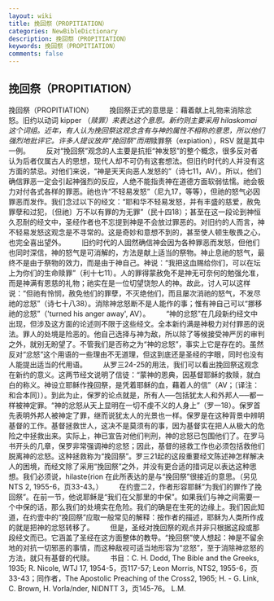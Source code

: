 ```yaml
---
layout: wiki
title: 挽回祭（PROPITIATION）
categories: NewBibleDictionary
description: 挽回祭（PROPITIATION）
keywords: 挽回祭（PROPITIATION）
comments: false
---
```


## 挽回祭（PROPITIATION）



挽回祭（PROPITIATION）
　　挽回祭正式的意思是：藉着献上礼物来消除忿怒。旧约以动词 kipper （*赎罪）来表达这个意思。新约则主要采用 hilaskomai 这个词组。近年，有人认为挽回祭这观念含有与神的属性不相称的意思，所以他们强烈地批评它。许多人提议放弃“挽回祭”而用*赎罪祭（expiation），RSV 就是其中一例。
　　反对“挽回祭”观念的人主要是抗拒“神发怒”的整个概念，很多反对者认为后者仅属古人的思想，现代人却不可仍有这套想法。但旧约时代的人并没有这方面的禁忌。对他们来说，“神是天天向恶人发怒的”（诗七11，AV）。所以，他们确信罪恶一定会引起神强烈的反应，人绝不能指责神在道德方面软弱怯懦。祂会极力对付各式各样的罪恶。祂也许“不轻易发怒”（尼九17，等等），但祂的怒气必因罪恶而发作。我们念过以下的经文：“耶和华不轻易发怒，并有丰盛的慈爱，赦免罪孽和过犯，〔但祂〕万不以有罪的为无罪”（民十四18）；甚至在这一段论到神恒久忍耐的经文中，圣经作者也不忘提到神是不会放过罪恶的。对旧约的人而言，神不轻易发怒这观念是不寻常的。这是奇妙和意想不到的，甚至使人顿生敬畏之心，也完全喜出望外。
　　旧约时代的人固然确信神会因为各种罪恶而发怒，但他们也同时深信，神的怒气是可消解的，方法是献上适当的祭物。神止息祂的怒气，最终不是由于祭物的效力，而是由于神自己。神说：“我把这血赐给你们，可以在坛上为你们的生命赎罪”（利十七11）。人的罪得蒙赦免不是神无可奈何的勉强允准，而是神满有恩慈的礼物；祂实在是一位切望饶恕人的神。故此，讨人可以这样说：“但祂有怜悯，赦免他们的罪孽，不灭绝他们，而且屡次消祂的怒气，不发尽祂的忿怒”（诗七十八38）。消除神忿怒断不是人能作的事；惟有神自己可以“挪移祂的忿怒”（'turned his anger away', AV）。
　　“神的忿怒”在几段新约经文中出现，但涉及这方面的论述则不限于这些经文。全本新约满是神极力对付罪恶的说法。罪人的处境是险恶的。他自己选择与神为敌，所以除了等候接受神严厉的审判之外，就别无盼望了。不管我们是否称之为“神的忿怒”，事实上它是存在的。虽然反对“忿怒”这个用语的一些理由不无道理，但这到底还是圣经的字眼，同时也没有人能提出适当的代用语。
　　从罗三24-25的用法，我们可以看出挽回祭这观念在新约的意义。这两节经文说明了信徒：“蒙神的恩典，因基督耶稣的救赎，就白白的称义。神设立耶稣作挽回祭，是凭着耶稣的血，藉着人的信”（AV；〔译注：和合本同〕）。到此为止，保罗的论点就是，所有人──包括犹太人和外邦人──都一样被神定罪。“神的忿怒从天上显明在一切不虔不义的人身上”（罗一18）。保罗首先表明外邦人被神定了罪，继而说犹太人的光景也一样。保罗是在这种背景中辨明基督的工作。基督拯救世人，这决不是莫须有的事，因为基督实在把人从极大的危险之中拯救出来。实际上，神已宣告对他们判刑，神的忿怒已包围他们了。在罗马书开头的几章，保罗非常强调神的忿怒；因此，基督的拯救工作也必须包括救他们脱离神的忿怒。这种拯救称为“挽回祭”。罗三21起的这段重要经文陈述神怎样解决人的困境，而经文除了采用“挽回祭”之外，并没有更合适的措词足以表达这种思想。我们必须说，hilaste{rion 在此所表达的是与“挽回祭”很接近的意思。（另见 NTS
2, 1955-6，页33-43。）
　　在约壹二2，作者形容耶稣“为我们的罪作了挽回祭”。在前一节，他说耶稣是“我们在父那里的中保”。如果我们与神之间需要一个中保的话，那么我们的处境实在危险。我们的确是在生死的边缘上。我们因此知道，在约壹中的“挽回祭”应取一般常见的解释：按作者的描述，耶稣为人类所作成的就是把神的忿怒转移了。
　　但是，圣经对挽回祭的观点并非只根据这段或那段经文而已。它涵盖了圣经在这方面整体的教导。“挽回祭”使人想起：神是不留余地的对抗一切邪恶的事情，而这种敌视可适当地形容为“忿怒”，至于消除神忿怒的方法，就只有基督的代赎。
　　书目：C. H. Dodd, The Bible and the Greeks, 1935; R.
Nicole, WTJ 17, 1954-5，页117-57; Leon Morris, NTS2, 1955-6，页33-43；同作者，The Apostolic
Preaching of the Cross2, 1965; H. - G. Link, C. Brown, H. Vorla/nder, NIDNTT 3，页145-76。
L.M.




